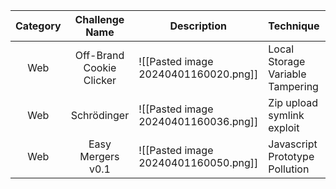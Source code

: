 

| Category | Challenge Name | Description | Technique | Writeup |
| :--: | :--: | ---- | ---- | ---- |
| Web | Off-Brand Cookie Clicker | ![[Pasted image 20240401160020.png]] | Local Storage Variable Tampering | [] |
| Web | Schrödinger | ![[Pasted image 20240401160036.png]] | Zip upload symlink exploit |  |
| Web | Easy Mergers v0.1 | ![[Pasted image 20240401160050.png]] | Javascript Prototype Pollution |  |

